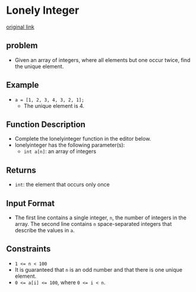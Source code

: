 # Lonely Integer

[original link](https://www.hackerrank.com/challenges/one-week-preparation-kit-lonely-integer/problem?isFullScreen=true&h_l=interview&playlist_slugs%5B%5D=preparation-kits&playlist_slugs%5B%5D=one-week-preparation-kit&playlist_slugs%5B%5D=one-week-day-two)

## problem

- Given an array of integers, where all elements but one occur twice, find the unique element.

## Example

- `a = [1, 2, 3, 4, 3, 2, 1];`
  - The unique element is 4.

## Function Description

- Complete the lonelyinteger function in the editor below.
- lonelyinteger has the following parameter(s):
  - `int a[n]`: an array of integers

## Returns

- `int`: the element that occurs only once

## Input Format

- The first line contains a single integer, `n`, the number of integers in the array.
  The second line contains `n` space-separated integers that describe the values in `a`.

## Constraints

- `1 <= n < 100`
- It is guaranteed that `n` is an odd number and that there is one unique element.
- `0 <= a[i] <= 100`, where `0 <= i < n`.
